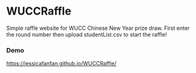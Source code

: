 # WUCCRaffle
Simple raffle website for WUCC Chinese New Year prize draw.
First enter the round number then upload studentList.csv to start the raffle!

### Demo ###
https://jessicafanfan.github.io/WUCCRaffle/

